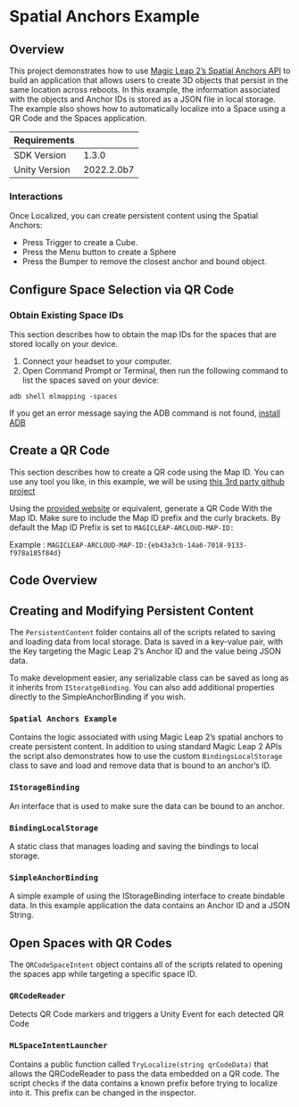 # Spatial Anchors Example

## Overview

This project demonstrates how to use [Magic Leap 2’s Spatial Anchors API](https://developer-docs.magicleap.cloud/docs/guides/unity/perception/anchors/spatial-anchors-overview) to build an application that allows users to create 3D objects that persist in the same location across reboots. In this example, the information associated with the objects and Anchor IDs is stored as a JSON file in local storage. The example also shows how to automatically localize into a Space using a QR Code and the Spaces application.

| Requirements| |
|--| --|
|SDK Version | 1.3.0 |
|Unity Version| 2022.2.0b7 |

### Interactions

Once Localized, you can create persistent content using the Spatial Anchors:

- Press Trigger to create a Cube.
- Press the Menu button to create a Sphere
- Press the Bumper to remove the closest anchor and bound object.

## Configure Space Selection via QR Code

### Obtain Existing Space IDs

This section describes how to obtain the map IDs for the spaces that are stored locally on your device.

1. Connect your headset to your computer.
2. Open Command Prompt or Terminal, then run the following command to list the spaces saved on your device:

```shell
adb shell mlmapping -spaces
```

If you get an error message saying the ADB command is not found, [install ADB](https://developer-docs.magicleap.cloud/docs/guides/developer-tools/android-debug-bridge/adb-setup)

## Create a QR Code

This section describes how to create a QR code using the Map ID. You can use any tool you like, in this example, we will be using [this 3rd party github project](https://www.nayuki.io/page/qr-code-generator-library)

Using the [provided website](https://www.nayuki.io/page/qr-code-generator-library) or equivalent, generate a QR Code With the Map ID. Make sure to include the Map ID prefix and the curly brackets. By default the Map ID Prefix is set to `MAGICLEAP-ARCLOUD-MAP-ID:`

Example : `MAGICLEAP-ARCLOUD-MAP-ID:{eb43a3cb-14a6-7018-9133-f978a185f84d}`

## Code Overview

## Creating and Modifying Persistent Content

The `PersistentContent` folder contains all of the scripts related to saving and loading data from local storage. Data is saved in a key-value pair, with the Key targeting the Magic Leap 2’s Anchor ID and the value being JSON data.

To make development easier, any serializable class can be saved as long as it inherits from `IStoratgeBinding`. You can also add additional properties directly to the SimpleAnchorBinding if you wish.

### `Spatial Anchors Example`

Contains the logic associated with using Magic Leap 2’s spatial anchors to create persistent content. In addition to using standard Magic Leap 2 APIs the script also demonstrates how to use the custom `BindingsLocalStorage` class to save and load and remove data that is bound to an anchor’s ID.

### `IStorageBinding`

An interface that is used to make sure the data can be bound to an anchor.

### `BindingLocalStorage`

A static class that manages loading and saving the bindings to local storage.

### `SimpleAnchorBinding`

A simple example of using the IStorageBinding interface to create bindable data. In this example application the data contains an Anchor ID and a JSON String.

## Open Spaces with QR Codes

The `QRCodeSpaceIntent` object contains all of the scripts related to opening the spaces app while targeting a specific space ID.

### `QRCodeReader`

Detects QR Code markers and triggers a Unity Event for each detected QR Code

### `MLSpaceIntentLauncher`

Contains a public function called `TryLocalize(string qrCodeData)` that allows the QRCodeReader to pass the data embedded on a QR code. The script checks if the data contains a known prefix before trying to localize into it. This prefix can be changed in the inspector.
